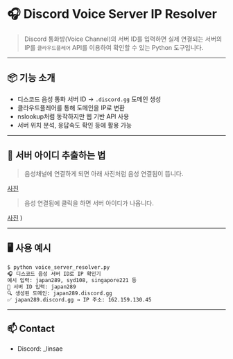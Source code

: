 # 🎧 Discord Voice Server IP Resolver

> Discord 통화방(Voice Channel)의 서버 ID를 입력하면 실제 연결되는 서버의 IP를 `클라우드플레어` API를 이용하여 확인할 수 있는 Python 도구입니다.

---

## 📦 기능 소개

- 디스코드 음성 통화 서버 ID → `.discord.gg` 도메인 생성
- 클라우드플레어를 통해 도메인을 IP로 변환
- nslookup처럼 동작하지만 웹 기반 API 사용
- 서버 위치 분석, 응답속도 확인 등에 활용 가능

---

## 🔎 서버 아이디 추출하는 법

> 음성채널에 연결하게 되면 아래 사진처럼 음성 연결됨이 뜹니다.

[사진](https://raw.githubusercontent.com/linsae123/discord-voice-server-ip/main/assets/screen.png)

> 음성 연결됨에 클릭을 하면 서버 아이디가 나옵니다.

[사진](https://raw.githubusercontent.com/linsae123/discord-voice-ping/main/assets/screen2.png)
)

---

## 🖥️ 사용 예시

```bash
$ python voice_server_resolver.py
🎧 디스코드 음성 서버 ID로 IP 확인기
예시 입력: japan289, syd108, singapore221 등
🔧 서버 ID 입력: japan289
🔍 생성된 도메인: japan289.discord.gg
✅ japan289.discord.gg → IP 주소: 162.159.130.45
```

---

## 📫 Contact
- Discord: _linsae